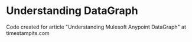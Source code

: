 # Understanding DataGraph

Code created for article "Understanding Mulesoft Anypoint DataGraph" at timestampits.com